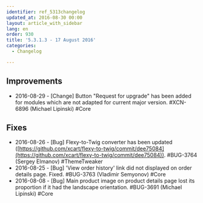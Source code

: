 ```yaml
---
identifier: ref_5313changelog
updated_at: 2016-08-30 00:00
layout: article_with_sidebar
lang: en
order: 930
title: '5.3.1.3 - 17 August 2016'
categories:
  - Changelog

---
```


## Improvements

*   2016-08-29 - [Change] Button "Request for upgrade" has been added for modules which are not adapted for current major version. #XCN-6896 (Michael Lipinski) #Core

## Fixes

*   2016-08-26 - [Bug] Flexy-to-Twig converter has been updated ([https://github.com/xcart/flexy-to-twig/commit/dee75084](https://github.com/xcart/flexy-to-twig/commit/dee75084)). #BUG-3764 (Sergey Elmanov) #ThemeTweaker
*   2016-08-25 - [Bug] 'View order history' link did not displayed on order details page. Fixed. #BUG-3763 (Vladimir Semyonov) #Core
*   2016-08-08 - [Bug] Main product image on product details page lost its proportion if it had the landscape orientation. #BUG-3691 (Michael Lipinski) #Core
